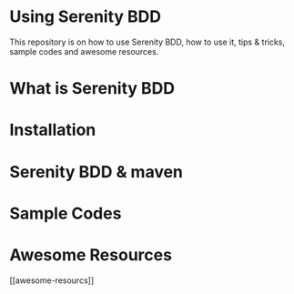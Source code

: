 # Using Serenity BDD 

This repository is on how to use Serenity BDD, how to use it, tips & tricks, sample codes and awesome resources.

# What is Serenity BDD 

# Installation 

# Serenity BDD & maven 

# Sample Codes

# Awesome Resources 

[[awesome-resourcs]]
